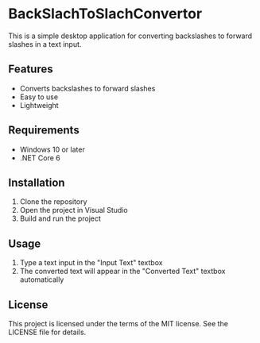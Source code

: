 # BackSlachToSlachConvertor
 
This is a simple desktop application for converting backslashes to forward slashes in a text input.

## Features
- Converts backslashes to forward slashes
- Easy to use
- Lightweight

## Requirements
- Windows 10 or later
- .NET Core 6

## Installation
1. Clone the repository
2. Open the project in Visual Studio
3. Build and run the project

## Usage
1. Type a text input in the "Input Text" textbox
2. The converted text will appear in the "Converted Text" textbox automatically

## License
This project is licensed under the terms of the MIT license. See the LICENSE file for details.